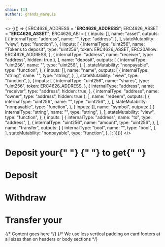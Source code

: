 ```yaml
---
chain: [1]
authors: grands_marquis
---
```


<>
  {(() => {
    ERC4626_ADDRESS = "__ERC4626_ADDRESS__";
    ERC4626_ASSET = "__ERC4626_ASSET__";
    ERC4626_ABI = [
      {
        inputs: [],
        name: "asset",
        outputs: [
          {
            internalType: "address",
            name: "",
            type: "address",
          },
        ],
        stateMutability: "view",
        type: "function",
      },
      {
        inputs: [
          {
            internalType: "uint256",
            name: "Tokens to deposit",
            type: "uint256",
            token: ERC4626_ASSET,
            ERC20Allow: ERC4626_ADDRESS,
          },
          {
            internalType: "address",
            name: "receiver",
            type: "address",
            hidden: true
          },
        ],
        name: "deposit",
        outputs: [
          {
            internalType: "uint256",
            name: "",
            type: "uint256",
          },
        ],
        stateMutability: "nonpayable",
        type: "function",
      },
      {
        inputs: [],
        name: "name",
        outputs: [
          {
            internalType: "string",
            name: "",
            type: "string",
          },
        ],
        stateMutability: "view",
        type: "function",
      },
      {
        inputs: [
          {
            internalType: "uint256",
            name: "shares",
            type: "uint256",
            token: ERC4626_ADDRESS,
          },
          {
            internalType: "address",
            name: "receiver",
            type: "address",
            hidden: true,
          },
          {
            internalType: "address",
            name: "owner",
            type: "address",
            hidden: true
          },
        ],
        name: "redeem",
        outputs: [
          {
            internalType: "uint256",
            name: "",
            type: "uint256",
          },
        ],
        stateMutability: "nonpayable",
        type: "function",
      },
      {
        inputs: [],
        name: "symbol",
        outputs: [
          {
            internalType: "string",
            name: "",
            type: "string",
          },
        ],
        stateMutability: "view",
        type: "function",
      },
      {
        inputs: [
          {
            internalType: "address",
            name: "to",
            type: "address",
          },
          {
            internalType: "uint256",
            name: "amount",
            type: "uint256",
          },
        ],
        name: "transfer",
        outputs: [
          {
            internalType: "bool",
            name: "",
            type: "bool",
          },
        ],
        stateMutability: "nonpayable",
        type: "function",
      },
    ];
  })()}
</>

<div className="container mx-auto px-4 sm:px-6 lg:px-8 bg-base-100">
  <div className="pt-5">
    <div className=" divide-gray-200 overflow-hidden rounded-lg bg-base shadow">
      <div className="px-4 py-5 sm:px-6">
        <h1>
          Deposit your{" "}
          <ContractRead
            address={ERC4626_ASSET}
            abi={ABIs.ERC20}
            functionName="name"
          />{" "}
          to get{" "}
          <ContractRead
            address={ERC4626_ADDRESS}
            abi={ABIs.ERC20}
            functionName="name"
          />
        </h1>
      </div>
      <div className="px-4 py-5 sm:p-6">
        <h1>Deposit</h1>
        <ContractWrite
          address={ERC4626_ADDRESS}
          abi={ERC4626_ABI}
          functionName="deposit"
          args={[0, userAddress]}
        />
        <h1 class="mt-10">Withdraw</h1>
        <ContractWrite
          address={ERC4626_ADDRESS}
          abi={ERC4626_ABI}
          functionName="redeem"
          args={[0, userAddress, userAddress]}
        />
         <h1 class="mt-10">Transfer your <ContractRead
            address={ERC4626_ADDRESS}
            abi={ABIs.ERC20}
            functionName="name"
          /></h1>
        <ContractWrite
          address={ERC4626_ADDRESS}
          abi={ERC4626_ABI}
          functionName="transfer"
          args={[userAddress, 0]}
        />
      </div>
      <div className="px-4 py-4 sm:px-6">
        {/* Content goes here */}
        {/* We use less vertical padding on card footers at all sizes than on headers or body sections */}
      </div>
    </div>
  </div>
</div>
